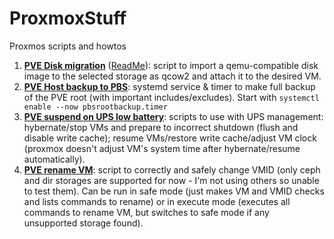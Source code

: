 # ProxmoxStuff
Proxmos scripts and howtos

1. __[PVE Disk migration](/pve-add-disk//pve-add-disk.sh)__ ([ReadMe](/pve-add-disk/README.md)): script to import a qemu-compatible disk image to the selected storage as qcow2 and attach it to the desired VM.
2. __[PVE Host backup to PBS](/pbs-host-backup)__: systemd service & timer to make full backup of the PVE root (with important includes/excludes). Start with `systemctl enable --now pbsrootbackup.timer`
3. __[PVE suspend on UPS low battery](/pve-stop-resume)__: scripts to use with UPS management: hybernate/stop VMs and prepare to incorrect shutdown (flush and disable write cache); resume VMs/restore write cache/adjust VM clock (proxmox doesn't adjust VM's system time after hybernate/resume automatically).
4. __[PVE rename VM](/pve-vm-rename)__: script to correctly and safely change VMID (only ceph and dir storages are supported for now - I'm not using others so unable to test them). Can be run in safe mode (just makes VM and VMID checks and lists commands to rename) or in execute mode (executes all commands to rename VM, but switches to safe mode if any unsupported storage found).
